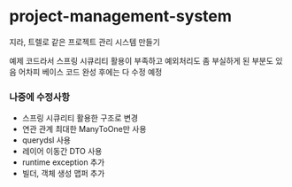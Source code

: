 # project-management-system

지라, 트렐로 같은 프로젝트 관리 시스템 만들기

예제 코드라서 스프링 시큐리티 활용이 부족하고 예외처리도 좀 부실하게 된 부분도 있음
어차피 베이스 코드 완성 후에는 다 수정 예정

### 나중에 수정사항
- 스프링 시큐리티 활용한 구조로 변경
- 연관 관계 최대한 ManyToOne만 사용 
- querydsl 사용
- 레이어 이동간 DTO 사용
- runtime exception 추가
- 빌더, 객체 생성 맵퍼 추가